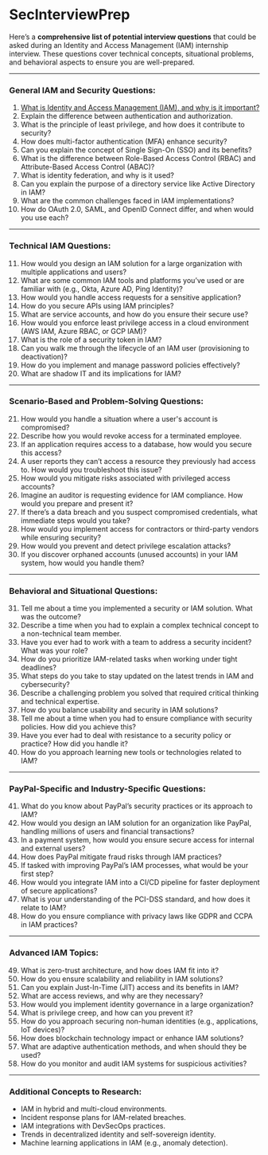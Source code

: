 # SecInterviewPrep

Here’s a **comprehensive list of potential interview questions** that could be asked during an Identity and Access Management (IAM) internship interview. These questions cover technical concepts, situational problems, and behavioral aspects to ensure you are well-prepared.

---

### **General IAM and Security Questions:**
1. [What is Identity and Access Management (IAM), and why is it important?](https://github.com/saifeemustafaq/SecInterviewPrep/blob/main/General%20IAM%20and%20Sec%20Ques/1.%20What%20is%20IAM.md)
2. Explain the difference between authentication and authorization.
3. What is the principle of least privilege, and how does it contribute to security?
4. How does multi-factor authentication (MFA) enhance security?
5. Can you explain the concept of Single Sign-On (SSO) and its benefits?
6. What is the difference between Role-Based Access Control (RBAC) and Attribute-Based Access Control (ABAC)?
7. What is identity federation, and why is it used?
8. Can you explain the purpose of a directory service like Active Directory in IAM?
9. What are the common challenges faced in IAM implementations?
10. How do OAuth 2.0, SAML, and OpenID Connect differ, and when would you use each?

---

### **Technical IAM Questions:**
11. How would you design an IAM solution for a large organization with multiple applications and users?
12. What are some common IAM tools and platforms you’ve used or are familiar with (e.g., Okta, Azure AD, Ping Identity)?
13. How would you handle access requests for a sensitive application?
14. How do you secure APIs using IAM principles?
15. What are service accounts, and how do you ensure their secure use?
16. How would you enforce least privilege access in a cloud environment (AWS IAM, Azure RBAC, or GCP IAM)?
17. What is the role of a security token in IAM?
18. Can you walk me through the lifecycle of an IAM user (provisioning to deactivation)?
19. How do you implement and manage password policies effectively?
20. What are shadow IT and its implications for IAM?

---

### **Scenario-Based and Problem-Solving Questions:**
21. How would you handle a situation where a user's account is compromised?
22. Describe how you would revoke access for a terminated employee.
23. If an application requires access to a database, how would you secure this access?
24. A user reports they can’t access a resource they previously had access to. How would you troubleshoot this issue?
25. How would you mitigate risks associated with privileged access accounts?
26. Imagine an auditor is requesting evidence for IAM compliance. How would you prepare and present it?
27. If there’s a data breach and you suspect compromised credentials, what immediate steps would you take?
28. How would you implement access for contractors or third-party vendors while ensuring security?
29. How would you prevent and detect privilege escalation attacks?
30. If you discover orphaned accounts (unused accounts) in your IAM system, how would you handle them?

---

### **Behavioral and Situational Questions:**
31. Tell me about a time you implemented a security or IAM solution. What was the outcome?
32. Describe a time when you had to explain a complex technical concept to a non-technical team member.
33. Have you ever had to work with a team to address a security incident? What was your role?
34. How do you prioritize IAM-related tasks when working under tight deadlines?
35. What steps do you take to stay updated on the latest trends in IAM and cybersecurity?
36. Describe a challenging problem you solved that required critical thinking and technical expertise.
37. How do you balance usability and security in IAM solutions?
38. Tell me about a time when you had to ensure compliance with security policies. How did you achieve this?
39. Have you ever had to deal with resistance to a security policy or practice? How did you handle it?
40. How do you approach learning new tools or technologies related to IAM?

---

### **PayPal-Specific and Industry-Specific Questions:**
41. What do you know about PayPal’s security practices or its approach to IAM?
42. How would you design an IAM solution for an organization like PayPal, handling millions of users and financial transactions?
43. In a payment system, how would you ensure secure access for internal and external users?
44. How does PayPal mitigate fraud risks through IAM practices?
45. If tasked with improving PayPal’s IAM processes, what would be your first step?
46. How would you integrate IAM into a CI/CD pipeline for faster deployment of secure applications?
47. What is your understanding of the PCI-DSS standard, and how does it relate to IAM?
48. How do you ensure compliance with privacy laws like GDPR and CCPA in IAM practices?

---

### **Advanced IAM Topics:**
49. What is zero-trust architecture, and how does IAM fit into it?
50. How do you ensure scalability and reliability in IAM solutions?
51. Can you explain Just-In-Time (JIT) access and its benefits in IAM?
52. What are access reviews, and why are they necessary?
53. How would you implement identity governance in a large organization?
54. What is privilege creep, and how can you prevent it?
55. How do you approach securing non-human identities (e.g., applications, IoT devices)?
56. How does blockchain technology impact or enhance IAM solutions?
57. What are adaptive authentication methods, and when should they be used?
58. How do you monitor and audit IAM systems for suspicious activities?

---

### **Additional Concepts to Research:**
- IAM in hybrid and multi-cloud environments.
- Incident response plans for IAM-related breaches.
- IAM integrations with DevSecOps practices.
- Trends in decentralized identity and self-sovereign identity.
- Machine learning applications in IAM (e.g., anomaly detection).

